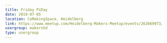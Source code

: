 ```yaml
---
title: Friday PiDay
date: 2019-07-05
location: CoMakingSpace, Heidelberg
link: https://www.meetup.com/Heidelberg-Makers-Meetup/events/262669973/
usergroup: makershd
type: usergroup
---
```

